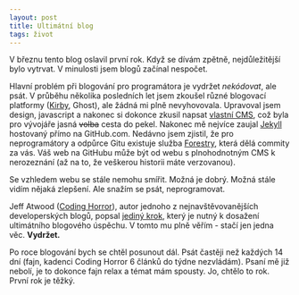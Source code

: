 ```yaml
---
layout: post
title: Ultimátní blog
tags: život
---
```


V březnu tento blog oslavil první rok. Když se dívám zpětně,
nejdůležitější bylo vytrvat. V minulosti jsem blogů začínal
nespočet.

Hlavní problém při blogování pro programátora je vydržet *nekódovat*,
ale psát. V průběhu několika posledních let jsem zkoušel různé blogovací
platformy ([Kirby](https://getkirby.com/), Ghost), ale žádná mi plně nevyhovovala. Upravoval jsem design,
javascript a nakonec si dokonce zkusil napsat [vlastní CMS](https://github.com/lukasbednarik/ixCMS),
což byla pro vývojáře jasná ~~volba~~ cesta do pekel. Nakonec mě nejvíce zaujal [Jekyll](https://jekyllrb.com/)
hostovaný přímo na GitHub.com. Nedávno jsem zjistil, že pro neprogramátory a odpůrce Gitu existuje
služba [Forestry](https://forestry.io/), která dělá commity za vás.
Váš web na GitHubu může být od webu s plnohodnotným CMS k nerozeznání
(až na to, že veškerou historii máte verzovanou).

Se vzhledem webu se stále nemohu smířit. Možná je dobrý. Možná stále vidím
nějaká zlepšení. Ale snažím se psát, neprogramovat.

Jeff Atwood ([Coding Horror](https://blog.codinghorror.com)), autor jednoho z nejnavštěvovanějších
developerských blogů, popsal [jediný krok](https://blog.codinghorror.com/how-to-achieve-ultimate-blog-success-in-one-easy-step/),
který je nutný k dosažení ultimátního blogového úspěchu. V tomto mu plně věřím -
stačí jen jedna věc. **Vydržet.**

Po roce blogování bych se chtěl posunout dál. Psát častěji než každých 14 dní
(fajn, kadenci Coding Horror 6 článků do týdne nezvládám). Psaní mě již nebolí,
je to dokonce fajn relax a témat mám spousty. Jo, chtělo to rok. První rok je těžký.
